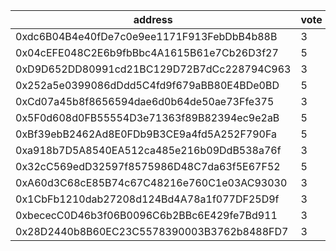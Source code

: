 address|vote|timestamp|signature
---|---|---|---
0xdc6B04B4e40fDe7c0e9ee1171F913FebDbB4b88B|3|1612271456|0x1077cf5dfa0754102e213109ccb069a24253916abebf1071272e94ec38e1762e4825ca3a22d7eea96cfa6e6630e1aead11b47f5027b4ce18c2f4fd664a3bff561c
0x04cEFE048C2E6b9fbBbc4A1615B61e7Cb26D3f27|5|1612271523|0xb38dce6f1940d5956e2db8bb0786ec8af2bdd6c06773f414005d483c2812634020d6a5bbf6c56d0472ba688354900569d3ebe84db30799383d8d2d8a5c721dc61b
0xD9D652DD80991cd21BC129D72B7dCc228794C963|3|1612274566|0x5806cff9e9da74ec29d4aeb50aec9b57b9a3554fbce5ba631ad291456f9f6437737e707c5c8f69b1ae9b23738f8aa4cad02be2dffe509dc7c0c538b4757128a31b
0x252a5e0399086dDdd5C4fd9f679aBB80E4BDe0BD|5|1612277065|0x6be946241c1c81d20563870e1f275c57ade5f2cdb1089e6da9cc2affa1334dfa633ccacd1454b77efd7bd72f7467a954efe04fa25ee9cc2e1d87da6aa547b4c51b
0xCd07a45b8f8656594dae6d0b64de50ae73Ffe375|3|1612295279|0x2935338026a518006e9ca5e19a898c9b324f559ace80ea49d0bec137af1c1fb218b24dc6b16b597658d6af224cfa405ebd01eb92d27088f881af9c955e413a6e1b
0x5F0d608d0FB55554D3e71363f89B82394ec9e2aB|5|1612299122|0xebd967c44c970a83726df65bec9dac0fed66573a54756342d227f33d617a98fb12119472a920f1a9dce43b77c7b075fad8568375e1ce7722f18b74ad3ea4ad091c
0xBf39ebB2462Ad8E0FDb9B3CE9a4fd5A252F790Fa|5|1612299131|0x68850bb9e48819091adc9545f2029d3a73fbb7a646fbd2dad6de8dd7873f4bb779138c49d2740838e51d043b71d5af890f3ebbf6ccf5e3754ddd5930771798c51c
0xa918b7D5A8540EA512ca485e216b09DdB538a76f|3|1612299460|0xf0c8aefee5beb79b9b7812ff18d47f516a75145057c8651fd6a5a2b409e6d32b4d70ee682b975f1203b3e516f6e57451d542b849b09ccccae2fae86104c80f121b
0x32cC569edD32597f8575986D48C7da63f5E67F52|5|1612315297|0x77568a8a0c4aef8f634983bfe84de83690b02d994c4465834e39ad2ae6d41ae159fbb0724270531c8e0093455ec938bccdf90506b5e34f589969d7c0f0a8b5ed1c
0xA60d3C68cE85B74c67C48216e760C1e03AC93030|3|1612317336|0x2f84d3debe2c950ef1d03eff399d5866e47b7b534e6e8aca0b8c3849d14ffb094a72868e56caaaf6fea37bb50c74fd50244e37e0844b25e71870ac77afe6d6281c
0x1CbFb1210dab27208d124Bd4A78a1f077DF25D9f|3|1612327963|0x5d106b0d6f1246799fc9bf0c4c4be4741f252f6c02dfe32351c5f8379fc4706e1d05eac2c3a936883b6b4b2fadae9520264a4f9413d82fc358fe70e0910f75f61b
0xbececC0D46b3f06B0096C6b2BBc6E429fe7Bd911|3|1612333663|0x2e9967109a5e0d519c6ba28ddd41fc45b500d662389f65b96b4a28aa6e27f3e84965407c845776b415d7e92d52a02fd40e1fdbfc1c4f6a1224fa47e982e356301c
0x28D2440b8B60EC23C5578390003B3762b8488FD7|3|1612338672|0xca6633821fa06d04f9412868bffad50c02518eaad4eaf376b43a82647960bb212ff0841ea56e7da642d3f15f901bbcc53155cd5768844f15a3279ffe22e1fec71c